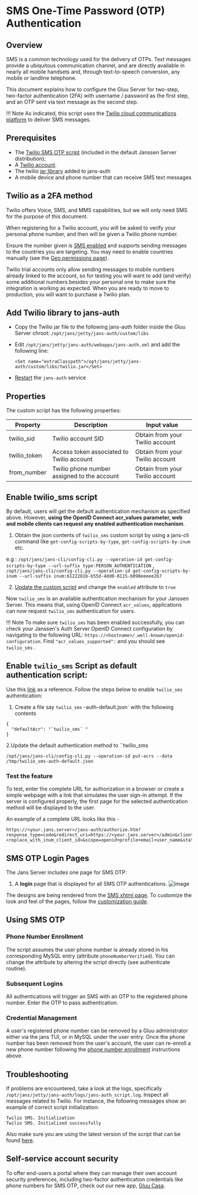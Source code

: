 # SMS One-Time Password (OTP) Authentication

## Overview 
SMS is a common technology used for the delivery of OTPs. Text messages provide a ubiquitous communication channel, and are directly available in nearly all mobile handsets and, through text-to-speech conversion, any mobile or landline telephone. 

This document explains how to configure the Gluu Server for two-step, two-factor authentication (2FA) with username / password as the first step, and an OTP sent via text message as the second step. 

!!! Note
    As indicated, this script uses the [Twilio cloud communications platform](https://www.twilio.com) to deliver SMS messages.     
    
## Prerequisites 

- The [Twilio SMS OTP script](https://github.com/JanssenProject/jans/blob/main/docs/script-catalog/person_authentication/twilio-2fa/twilio2FA.py) (included in the default Janssen Server distribution);   
- A [Twilio account](https://www.twilio.com/).     
- The twilio [jar library](http://search.maven.org/remotecontent?filepath=com/twilio/sdk/twilio/7.17.6/twilio-7.17.6.jar) added to jans-auth
- A mobile device and phone number that can receive SMS text messages
    

## Twilio as a 2FA method

Twilio offers Voice, SMS, and MMS capabilities, but we will only need SMS for the purpose of this document. 

When registering for a Twilio account, you will be asked to verify your personal phone number, and then will be given a Twilio phone number. 

Ensure the number given is [SMS enabled](https://support.twilio.com/hc/en-us/articles/223183068-Twilio-international-phone-number-availability-and-their-capabilities) and supports sending messages to the countries you are targeting. You may need to enable countries manually (see the [Geo permissions page](https://www.twilio.com/console/sms/settings/geo-permissions)).

Twilio trial accounts only allow sending messages to mobile numbers already linked to the account, so for testing you will want to add (and verify) some additional numbers besides your personal one to make sure the integration is working as expected. When you are ready to move to production, you will want to purchase a Twilio plan.

## Add Twilio library to jans-auth

- Copy the Twilio jar file to the following jans-auth folder inside the Gluu Server chroot: `/opt/jans/jetty/jans-auth/custom/libs` 

- Edit `/opt/jans/jetty/jans-auth/webapps/jans-auth.xml` and add the following line:

    ```
    <Set name="extraClasspath">/opt/jans/jetty/jans-auth/custom/libs/twilio.jar</Set>
    ```
    
- [Restart](../../../janssen-server/vm-ops/restarting-services.md#restart) the `jans-auth` service
## Properties

The custom script has the following properties:    

|	Property	|	Description		| Input value     |
|-----------------------|-------------------------------|---------------|
|twilio_sid		|Twilio account SID		| Obtain from your Twilio account|
|twilio_token		|Access token associated to Twilio account| Obtain from your Twilio account|
|from_number            |Twilio phone number assigned to the account| Obtain from your Twilio account|


## Enable twilio_sms script

By default, users will get the default authentication mechanism as specified above. However, **using the OpenID Connect acr_values parameter, web and mobile clients can request any enabled authentication mechanism**.

1. Obtain the json contents of `twilio_sms` custom script by using a jans-cli command like `get-config-scripts-by-type`, `get-config-scripts-by-inum` etc.

e.g : `/opt/jans/jans-cli/config-cli.py --operation-id get-config-scripts-by-type --url-suffix type:PERSON_AUTHENTICATION` , `/opt/jans/jans-cli/config-cli.py --operation-id get-config-scripts-by-inum --url-suffix inum:6122281b-b55d-4dd0-8115-b098eeeee2b7`

2. [Update the custom script](https://github.com/JanssenProject/jans-cli/blob/vreplace-janssen-version/docs/cli/cli-custom-scripts.md#update-an-existing-custom-script) and change the `enabled` attribute to `true`  

Now `twilio_sms` is an available authentication mechanism for your Janssen Server. This means that, using OpenID Connect `acr_values`, applications can now request `twilio_sms` authentication for users.

!!! Note
    To make sure `twilio_sms` has been enabled successfully, you can check your Janssen's Auth Server OpenID Connect
    configuration by navigating to the following URL: `https://<hostname>/.well-known/openid-configuration`.
    Find `"acr_values_supported":` and you should see `twilio_sms` .

## Enable `twilio_sms` Script as default authentication script:
Use this [link](https://github.com/JanssenProject/jans-cli-tui/blob/vreplace-janssen-version/docs/cli/cli-default-authentication-method.md) as a reference.
Follow the steps below to enable `twilio_sms` authentication:
1. Create a file say `twilio_sms` -auth-default.json` with the following contents
```
{
  "defaultAcr": "`twilio_sms` "
}
```
2.Update the default authentication method to ``twilio_sms` `
```
/opt/jans/jans-cli/config-cli.py --operation-id put-acrs --data /tmp/twilio_sms-auth-default.json
```



    
    
### Test the feature 
To test, enter the complete URL for authorization in a browser or create a simple webpage with a link that simulates the user sign-in attempt. If the server is configured properly, the first page for the selected authentication method will be displayed to the user.

An example of a complete URL looks like this -
```
https://<your.jans.server>/jans-auth/authorize.htm?response_type=code&redirect_uri=https://<your.jans.server>/admin&client_id=<replace_with_inum_client_id>&scope=openid+profile+email+user_name&state=faad2cdjfdddjfkdf&nonce=dajdffdfsdcfff
```

## SMS OTP Login Pages

The Jans Server includes one page for SMS OTP:

1. A **login** page that is displayed for all SMS OTP authentications. 
![image](https://github.com/JanssenProject/jans/assets/12072533/3a8feb9b-8e4f-46ba-b524-cd5e89113c6c)



The designs are being rendered from the [SMS xhtml page](https://github.com/JanssenProject/jans/blob/main/jans-auth-server/server/src/main/webapp/auth/otp_sms/otp_sms.xhtml). To customize the look and feel of the pages, follow the [customization guide](https://github.com/JanssenProject/jans/blob/main/docs/admin/developer/customization/customize-web-pages.md).


## Using SMS OTP

### Phone Number Enrollment

The script assumes the user phone number is already stored in his corresponding MySQL entry (attribute `phoneNumberVerified`). You can change the attribute by altering the script directly (see authenticate routine).

### Subsequent Logins
All <!--subsequent--> authentications will trigger an SMS with an OTP to the registered phone number. Enter the OTP to pass authentication. 

### Credential Management
    
A user's registered phone number can be removed by a Gluu administrator either via the jans TUI, or in MySQL under the user entry. Once the phone number has been removed from the user's account, the user can re-enroll a new phone number following the [phone number enrollment](#phone-number-enrollment) instructions above. 

## Troubleshooting    
If problems are encountered, take a look at the logs, specifically `/opt/jans/jetty/jans-auth/logs/jans-auth_script.log`. Inspect all messages related to Twilio. For instance, the following messages show an example of correct script initialization:

```
Twilio SMS. Initialization
Twilio SMS. Initialized successfully
```

Also make sure you are using the latest version of the script that can be found [here](https://github.com/JanssenProject/jans/blob/main/docs/script-catalog/person_authentication/twilio-2fa/twilio2FA.py).

## Self-service account security

To offer end-users a portal where they can manage their own account security preferences, including two-factor authentication credentials like phone numbers for SMS OTP, check out our new app, [Gluu Casa](https://casa.gluu.org). 
